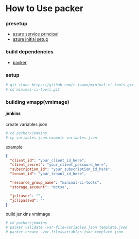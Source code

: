 How to Use packer
==

### presetup

* [azure service principal](https://docs.microsoft.com/ja-jp/cli/azure/create-an-azure-service-principal-azure-cli)
* [azure initial setup](https://github.com/t-iwano/minimal-ci-tools/tree/master/resource_template/README.md)

### build dependencies

* [packer](https://github.com/hashicorp/packer)

### setup

```bash
# git clone https://github.com/t-iwano/minimal-ci-tools.git
# cd minimal-ci-tools.git
```

### building vmapp(vmimage)

#### jenkins

create variables.json
```bash
# cd packer/jenkins
# cp variables.json.example variables.json
```

example
```json
{
  "client_id": "your_client_id_here",
  "client_secret": "your_client_password_here",
  "subscription_id": "your_subscription_id_here",
  "tenant_id": "your_tenant_id_here",

  "resource_group_name": "minimal-ci-tools",
  "storage_account": "mctsa",

  "jcliuser": "",
  "jclipasswd": ""
}
```

build jenkins vmimage
```bash
# cd packer/jenkins
# packer validate -var-file=variables.json template.json
# packer create -var-file=variables.json template.json
```

